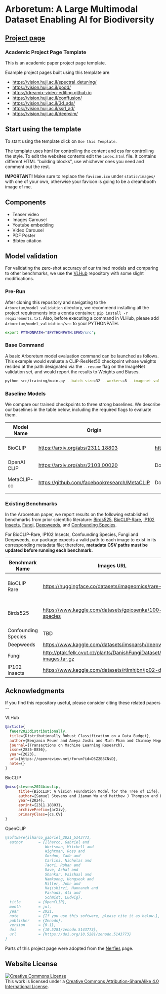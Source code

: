

# Arboretum: A Large Multimodal Dataset Enabling AI for Biodiversity
## [Project page](https://baskargroup.github.io/Arboretum/)


### Academic Project Page Template
This is an academic paper project page template.


Example project pages built using this template are:
- https://vision.huji.ac.il/spectral_detuning/
- https://vision.huji.ac.il/podd/
- https://dreamix-video-editing.github.io
- https://vision.huji.ac.il/conffusion/
- https://vision.huji.ac.il/3d_ads/
- https://vision.huji.ac.il/ssrl_ad/
- https://vision.huji.ac.il/deepsim/



## Start using the template
To start using the template click on `Use this Template`.

The template uses html for controlling the content and css for controlling the style. 
To edit the websites contents edit the `index.html` file. It contains different HTML "building blocks", use whichever ones you need and comment out the rest.  

**IMPORTANT!** Make sure to replace the `favicon.ico` under `static/images/` with one of your own, otherwise your favicon is going to be a dreambooth image of me.

## Components
- Teaser video
- Images Carousel
- Youtube embedding
- Video Carousel
- PDF Poster
- Bibtex citation

## Model validation

For validating the zero-shot accuracy of our trained models and comparing to other benchmarks, we use the [VLHub](https://github.com/penfever/vlhub) repository with some slight modifications.

### Pre-Run

After cloning this repository and navigating to the `Arboretum/model_validation` directory, we recommend installing all the project requirements into a conda container; `pip install -r requirements.txt`. Also, before executing a command in VLHub, please add `Arboretum/model_validation/src` to your PYTHONPATH.

```bash
export PYTHONPATH="$PYTHONPATH:$PWD/src";
```

### Base Command

A basic Arboretum model evaluation command can be launched as follows. This example would evaluate a CLIP-ResNet50 checkpoint whose weights resided at the path designated via the `--resume` flag on the ImageNet validation set, and would report the results to Weights and Biases.

```bash
python src/training/main.py --batch-size=32 --workers=8 --imagenet-val "/imagenet/val/" --model="resnet50" --zeroshot-frequency=1 --image-size=224 --resume "/PATH/TO/WEIGHTS.pth" --report-to wandb
```

### Baseline Models

We compare our trained checkpoints to three strong baselines. We describe our baselines in the table below, including the required flags to evaluate them.


| Model Name  | Origin                                       | Path to checkpoint                        | Runtime Flags                                           |
|-------------|----------------------------------------------|-------------------------------------------|---------------------------------------------------------|
| BioCLIP     | https://arxiv.org/abs/2311.18803             | https://huggingface.co/imageomics/bioclip | --model ViT-B-16 --resume "/PATH/TO/bioclip_ckpt.bin"   |
| OpenAI CLIP | https://arxiv.org/abs/2103.00020             | Downloads automatically                   | --model ViT-B-16 --pretrained=openai                    |
| MetaCLIP-cc | https://github.com/facebookresearch/MetaCLIP | Downloads automatically                   | --model ViT-L-14-quickgelu --pretrained=metaclip_fullcc |


### Existing Benchmarks

In the Arboretum paper, we report results on the following established benchmarks from prior scientific literature: [Birds525](https://www.kaggle.com/datasets/gpiosenka/100-bird-species), [BioCLIP-Rare](https://huggingface.co/datasets/imageomics/rare-species), [IP102 Insects](https://www.kaggle.com/datasets/rtlmhjbn/ip02-dataset), [Fungi](http://ptak.felk.cvut.cz/plants/DanishFungiDataset/DF20M-images.tar.gz), [Deepweeds](https://www.kaggle.com/datasets/imsparsh/deepweeds), and [Confounding Species](https://arxiv.org/abs/2306.02507).

For BioCLIP-Rare, IP102 Insects, Confounding Species, Fungi and Deepweeds, our package expects a valid path to each image to exist in its corresponding metadata file; therefore, **metadata CSV paths must be updated before running each benchmark.**

| Benchmark Name      | Images URL                                                             | Metadata Path                                       | Runtime Flag(s)                     |
|---------------------|------------------------------------------------------------------------|-----------------------------------------------------|-------------------------------------|
| BioCLIP Rare        | https://huggingface.co/datasets/imageomics/rare-species                | model_validation/metadata/bioclip-rare-metadata.csv | --bioclip-rare --taxon MY_TAXON     |
| Birds525            | https://www.kaggle.com/datasets/gpiosenka/100-bird-species             | model_validation/metadata/birds525_metadata.csv     | --birds /birds525 --ds-filter birds |
| Confounding Species | TBD                                                                    | model_validation/metadata/confounding_species.csv   | --confounding                       |
| Deepweeds           | https://www.kaggle.com/datasets/imsparsh/deepweeds                     | TBD                                                 | TBD                                 |
| Fungi               | http://ptak.felk.cvut.cz/plants/DanishFungiDataset/DF20M-images.tar.gz | model_validation/metadata/fungi_metadata.csv        | --fungi                             |
| IP102 Insects       | https://www.kaggle.com/datasets/rtlmhjbn/ip02-dataset                  | model_validation/metadata/ins2_metadata.csv         | --insects2                          |

## Acknowledgments

If you find this repository useful, please consider citing these related papers --

VLHub

```bibtex
@article{
  feuer2023distributionally,
  title={Distributionally Robust Classification on a Data Budget},
  author={Benjamin Feuer and Ameya Joshi and Minh Pham and Chinmay Hegde},
  journal={Transactions on Machine Learning Research},
  issn={2835-8856},
  year={2023},
  url={https://openreview.net/forum?id=D5Z2E8CNsD},
  note={}
}
```

BioCLIP

```bibtex
@misc{stevens2024bioclip,
      title={BioCLIP: A Vision Foundation Model for the Tree of Life}, 
      author={Samuel Stevens and Jiaman Wu and Matthew J Thompson and Elizabeth G Campolongo and Chan Hee Song and David Edward Carlyn and Li Dong and Wasila M Dahdul and Charles Stewart and Tanya Berger-Wolf and Wei-Lun Chao and Yu Su},
      year={2024},
      eprint={2311.18803},
      archivePrefix={arXiv},
      primaryClass={cs.CV}
}
```

OpenCLIP

```bibtex
@software{ilharco_gabriel_2021_5143773,
  author       = {Ilharco, Gabriel and
                  Wortsman, Mitchell and
                  Wightman, Ross and
                  Gordon, Cade and
                  Carlini, Nicholas and
                  Taori, Rohan and
                  Dave, Achal and
                  Shankar, Vaishaal and
                  Namkoong, Hongseok and
                  Miller, John and
                  Hajishirzi, Hannaneh and
                  Farhadi, Ali and
                  Schmidt, Ludwig},
  title        = {OpenCLIP},
  month        = jul,
  year         = 2021,
  note         = {If you use this software, please cite it as below.},
  publisher    = {Zenodo},
  version      = {0.1},
  doi          = {10.5281/zenodo.5143773},
  url          = {https://doi.org/10.5281/zenodo.5143773}
}
```

Parts of this project page were adopted from the [Nerfies](https://nerfies.github.io/) page.

## Website License
<a rel="license" href="http://creativecommons.org/licenses/by-sa/4.0/"><img alt="Creative Commons License" style="border-width:0" src="https://i.creativecommons.org/l/by-sa/4.0/88x31.png" /></a><br />This work is licensed under a <a rel="license" href="http://creativecommons.org/licenses/by-sa/4.0/">Creative Commons Attribution-ShareAlike 4.0 International License</a>.
